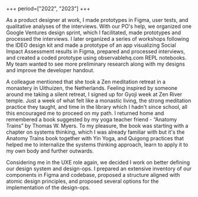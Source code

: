 +++
period=["2022", "2023"]
+++

As a product designer at work, I made prototypes in Figma, user tests, and qualitative analyses of the interviews. With our PO's help, we organized one Google Ventures design sprint, which I facilitated, made prototypes and processed the interviews. I later organized a series of workshops following the IDEO design kit and made a prototype of an app visualizing Social Impact Assessment results in Figma, prepared and processed interviews, and created a coded prototype using observablehq.com REPL notebooks. My team wanted to see more preliminary research along with my designs and improve the developer handout. 

A colleague mentioned that she took a Zen meditation retreat in a monastery in Uithuizen, the Netherlands. Feeling inspired by someone around me taking a silent retreat, I signed up for Gyoji week at Zen River temple. Just a week of what felt like a monastic living, the strong meditation practice they taught, and time in the library which I hadn't since school, all this encouraged me to proceed on my path. I returned home and remembered a book suggested by my yoga teacher friend - “Anatomy Trains” by Thomas W. Myers. To my pleasure, the book was starting with a chapter on systems thinking, which I was already familiar with but it's the Anatomy Trains book together with Yin Yoga, and Quigong practices that helped me to internalize the systems thinking approach, learn to apply it to my own body and further outwards.

Considering me in the UXE role again, we decided I work on better defining our design system and design-ops. I prepared an extensive inventory of our components in Figma and codebase, proposed a structure aligned with atomic design principles, and proposed several options for the implementation of the design-ops. 